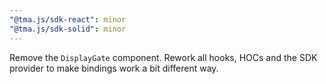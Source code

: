 ```yaml
---
"@tma.js/sdk-react": minor
"@tma.js/sdk-solid": minor
---
```


Remove the `DisplayGate` component. Rework all hooks, HOCs and the SDK provider to make bindings work a bit different way.
